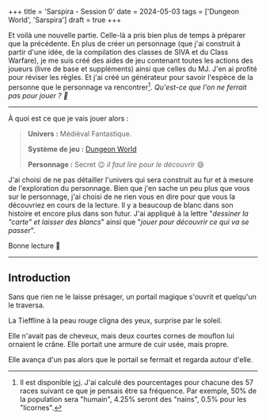 +++
title = 'Sarspira - Session 0'
date = 2024-05-03
tags = ['Dungeon World', 'Sarspira']
draft = true
+++

Et voilà une nouvelle partie. Celle-là a pris bien plus de temps à préparer que la précédente. En plus de créer un personnage (que j'ai construit à partir d'une idée, de la compilation des classes de SIVA et du Class Warfare), je me suis créé des aides de jeu contenant toutes les actions des joueurs (livre de base et suppléments) ainsi que celles du MJ. J'en ai profité pour réviser les règles. Et j'ai créé un générateur pour savoir l'espèce de la personne que le personnage va rencontrer[^1]. *Qu'est-ce que l'on ne ferrait pas pour jouer ? :rofl:*

[^1]: Il est disponible [ici](/blog-cabane-jdr/generateurs/especes_dw/). J'ai calculé des pourcentages pour chacune des 57 races suivant ce que je pensais être sa fréquence. Par exemple, 50% de la population sera "humain", 4.25% seront des "nains", 0.5% pour les "licornes".

----

À quoi est ce que je vais jouer alors :

> **Univers :** Médiéval Fantastique.
>
> **Système de jeu :** [Dungeon World](https://dungeonworld.pbta.fr/)
>
> **Personnage :** Secret :wink: *il faut lire pour le découvrir* :smile:

J'ai choisi de ne pas détailler l'univers qui sera construit au fur et à mesure de l'exploration du personnage. Bien que j'en sache un peu plus que vous sur le personnage, j'ai choisi de ne rien vous en dire pour que vous la découvriez en cours de la lecture. Il y a beaucoup de blanc dans son histoire et encore plus dans son futur. J'ai appliqué à la lettre "*dessiner la "carte" et laisser des blancs*" ainsi que "*jouer pour découvrir ce qui va se passer*".

Bonne lecture :book:

----

## Introduction

Sans que rien ne le laisse présager, un portail magique s'ouvrit et quelqu'un le traversa.

La Tieffline à la peau rouge cligna des yeux, surprise par le soleil.

Elle n'avait pas de cheveux, mais deux courtes cornes de mouflon lui ornaient le crâne. Elle portait une armure de cuir usée, mais propre.

Elle avança d'un pas alors que le portail se fermait et regarda autour d'elle.

